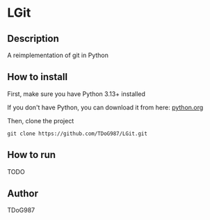 # LGit

## Description

A reimplementation of git in Python

## How to install

First, make sure you have Python 3.13+ installed

If you don't have Python, you can download it from here: [python.org](python.org)

Then, clone the project

```shell
git clone https://github.com/TDoG987/LGit.git
```

## How to run

TODO

## Author

TDoG987